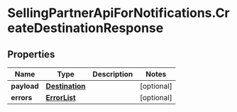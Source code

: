 # SellingPartnerApiForNotifications.CreateDestinationResponse

## Properties
Name | Type | Description | Notes
------------ | ------------- | ------------- | -------------
**payload** | [**Destination**](Destination.md) |  | [optional] 
**errors** | [**ErrorList**](ErrorList.md) |  | [optional] 
